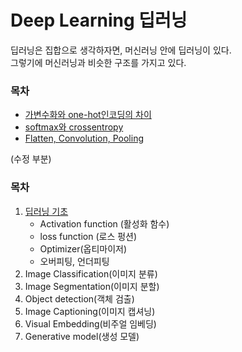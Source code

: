 # Deep Learning 딥러닝  
딥러닝은 집합으로 생각하자면, 머신러닝 안에 딥러닝이 있다.  
그렇기에 머신러닝과 비슷한 구조를 가지고 있다.  

### 목차
- [가변수화와 one-hot인코딩의 차이](./mdFiles/dummies_and_onehot.md)  
- [softmax와 crossentropy](./mdFiles/softmax_and_crossentropy.md)  
- [Flatten, Convolution, Pooling](./mdFiles/Flatten_Convolution_Pooling.md)  

(수정 부분)
### 목차  
1. [딥러닝 기초](./mdFiles/1.basic_deeplearning.md)
    - Activation function (활성화 함수)
    - loss function (로스 펑션)
    - Optimizer(옵티마이저)
    - 오버피팅, 언더피팅
2. Image Classification(이미지 분류)
3. Image Segmentation(이미지 분할)
4. Object detection(객체 검출)
5. Image Captioning(이미지 캡셔닝)
6. Visual Embedding(비주얼 임베딩)
7. Generative model(생성 모델)  

